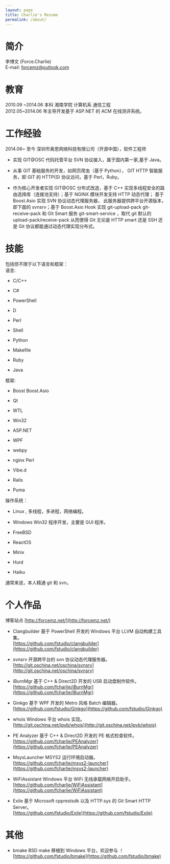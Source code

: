 ```yaml
---
layout: page
title: Charlie's Resume
permalink: /about/
---
```



# 简介       
李博文 (Force.Charlie)  
E-mail: forcemz@outlook.com  


# 教育  
2010.09 ~2014.06 本科 湘南学院 计算机系 通信工程  
2012.05~2014.06 年主导开发基于 ASP.NET 的 ACM 在线测评系统。

# 工作经验     
2014.06~ 至今 深圳市奥思网络科技有限公司（开源中国），软件工程师         

- 实现 GIT@OSC 代码托管平台 SVN 协议接入，属于国内第一家,基于 Java。        

- 从事 GIT 基础服务的开发，如网页爬虫（基于 Python）， GIT HTTP 智能服务，即 GIT 的 HTTP(S) 协议访问，基于 Perl，Ruby。    

- 作为核心开发者实现 GIT@OSC 分布式改造，基于 C++ 实现多线程安全的路由选择库（连接池支持）；基于 NGINX 模块开发支持 HTTP 动态代理；
基于 Boost.Asio 实现 SVN 协议动态代理服务器，   此服务器提供跨平台开源版本，即下面的 svnsrv；基于 Boost.Asio Hook 实现 git-upload-pack git-receive-pack 和
Git Smart 服务 git-smart-service ，取代 git 默认的 upload-pack/receive-pack 从而使得 Git 无论是 HTTP smart 还是 SSH 还是 Git 协议都能通过动态代理实现分布式。

# 技能     
包括但不限于以下语言和框架：  
语言:        

- C/C++     

- C#   

- PowerShell     

- D     

- Perl

- Shell     

- Python   

- Makefile   

- Ruby       

- Java      

框架:     

- Boost Boost.Asio   

- Qt  

- WTL   

- Win32  

- ASP.NET   

- WPF      

- webpy   

- nginx Perl   

- Vibe.d   

- Rails  

- Puma  

 操作系统：   

- Linux ,
多线程，多进程，网络编程。   

- Windows 
Win32 程序开发，主要是 GUI 程序。  

- FreeBSD   

- ReactOS   

- Minix  

- Hurd  

- Haiku  


通常来说，本人精通 git 和 svn。  


# 个人作品    
博客站点 [http://forcemz.net/](http://forcemz.net/)         

- Clangbuilder 基于 PowerShell 开发的 Windows 平台 LLVM 自动构建工具集。  
   [https://github.com/fstudio/clangbuilder](https://github.com/fstudio/clangbuilder)      

- svnsrv 开源跨平台的 svn 协议动态代理服务器。  
   [http://git.oschina.net/oschina/svnsrv](http://git.oschina.net/oschina/svnsrv)     
   
- iBurnMgr 基于 C++ & Direct2D 开发的 USB 启动盘制作软件。  
   [https://github.com/fcharlie/iBurnMgr](https://github.com/fcharlie/iBurnMgr)      
   
- Ginkgo 基于 WPF 开发的 Metro 风格 Batch 编辑器。  
   [https://github.com/fstudio/Ginkgo](https://github.com/fstudio/Ginkgo)      
   
- whois Windows 平台 whois 实现。   
   [http://git.oschina.net/ipvb/whois](http://git.oschina.net/ipvb/whois)    
   
- PE Analyzer 基于 C++ & Direct2D 开发的 PE 格式检查软件。  
   [https://github.com/fcharlie/PEAnalyzer](https://github.com/fcharlie/PEAnalyzer)        
    
- MsysLauncher MSYS2 运行环境启动器。  
   [https://github.com/fcharlie/msys2-launcher](https://github.com/fcharlie/msys2-launcher)     
   
- WiFiAssistant Windows 平台 WiFi 无线承载网络开启助手。  
   [https://github.com/fcharlie/WiFiAssistant](https://github.com/fcharlie/WiFiAssistant)     
   
- Exile 基于 Microsoft cpprestsdk 以及 HTTP.sys 的 Git Smart HTTP Server。   
   [https://github.com/fstudio/Exile](https://github.com/fstudio/Exile)     

# 其他
- bmake BSD make 移植到 Windows 平台，欢迎参与 ！ [https://github.com/fstudio/bmake](https://github.com/fstudio/bmake)   
